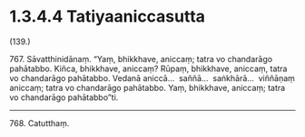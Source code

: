 # 1.3.4.4 Tatiyaaniccasutta

(139.)

767\. Sāvatthinidānaṃ. “Yaṃ, bhikkhave, aniccaṃ; tatra vo chandarāgo pahātabbo. Kiñca, bhikkhave, aniccaṃ? Rūpaṃ, bhikkhave, aniccaṃ, tatra vo chandarāgo pahātabbo. Vedanā aniccā…  saññā…  saṅkhārā…  viññāṇaṃ aniccaṃ; tatra vo chandarāgo pahātabbo. Yaṃ, bhikkhave, aniccaṃ; tatra vo chandarāgo pahātabbo”ti.

---

768\. Catutthaṃ.
